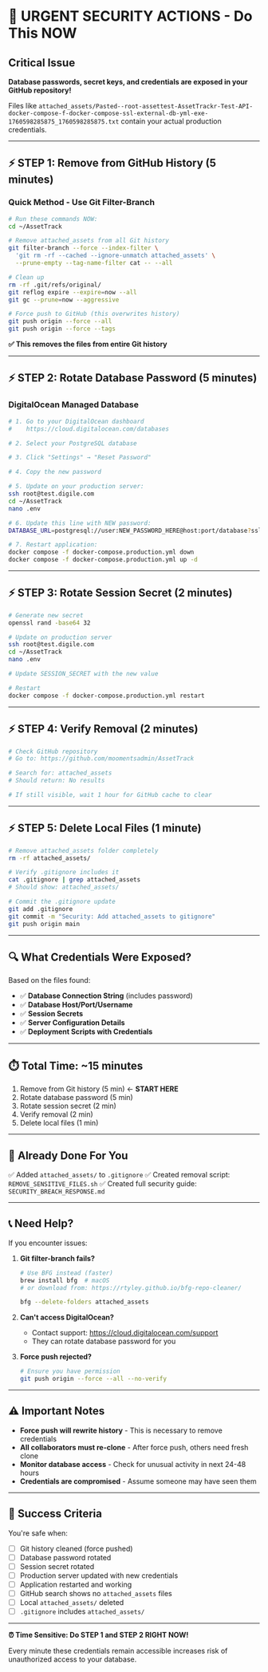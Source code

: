 # 🚨 URGENT SECURITY ACTIONS - Do This NOW

## Critical Issue
**Database passwords, secret keys, and credentials are exposed in your GitHub repository!**

Files like `attached_assets/Pasted--root-assettest-AssetTrackr-Test-API-docker-compose-f-docker-compose-ssl-external-db-yml-exe-1760598285875_1760598285875.txt` contain your actual production credentials.

---

## ⚡ STEP 1: Remove from GitHub History (5 minutes)

### Quick Method - Use Git Filter-Branch

```bash
# Run these commands NOW:
cd ~/AssetTrack

# Remove attached_assets from all Git history
git filter-branch --force --index-filter \
  'git rm -rf --cached --ignore-unmatch attached_assets' \
  --prune-empty --tag-name-filter cat -- --all

# Clean up
rm -rf .git/refs/original/
git reflog expire --expire=now --all
git gc --prune=now --aggressive

# Force push to GitHub (this overwrites history)
git push origin --force --all
git push origin --force --tags
```

**✅ This removes the files from entire Git history**

---

## ⚡ STEP 2: Rotate Database Password (5 minutes)

### DigitalOcean Managed Database

```bash
# 1. Go to your DigitalOcean dashboard
#    https://cloud.digitalocean.com/databases

# 2. Select your PostgreSQL database

# 3. Click "Settings" → "Reset Password"

# 4. Copy the new password

# 5. Update on your production server:
ssh root@test.digile.com
cd ~/AssetTrack
nano .env

# 6. Update this line with NEW password:
DATABASE_URL=postgresql://user:NEW_PASSWORD_HERE@host:port/database?sslmode=require

# 7. Restart application:
docker compose -f docker-compose.production.yml down
docker compose -f docker-compose.production.yml up -d
```

---

## ⚡ STEP 3: Rotate Session Secret (2 minutes)

```bash
# Generate new secret
openssl rand -base64 32

# Update on production server
ssh root@test.digile.com
cd ~/AssetTrack
nano .env

# Update SESSION_SECRET with the new value

# Restart
docker compose -f docker-compose.production.yml restart
```

---

## ⚡ STEP 4: Verify Removal (2 minutes)

```bash
# Check GitHub repository
# Go to: https://github.com/moomentsadmin/AssetTrack

# Search for: attached_assets
# Should return: No results

# If still visible, wait 1 hour for GitHub cache to clear
```

---

## ⚡ STEP 5: Delete Local Files (1 minute)

```bash
# Remove attached_assets folder completely
rm -rf attached_assets/

# Verify .gitignore includes it
cat .gitignore | grep attached_assets
# Should show: attached_assets/

# Commit the .gitignore update
git add .gitignore
git commit -m "Security: Add attached_assets to gitignore"
git push origin main
```

---

## 🔍 What Credentials Were Exposed?

Based on the files found:
- ✅ **Database Connection String** (includes password)
- ✅ **Database Host/Port/Username**
- ✅ **Session Secrets**
- ✅ **Server Configuration Details**
- ✅ **Deployment Scripts with Credentials**

---

## ⏱️ Total Time: ~15 minutes

1. Remove from Git history (5 min) ← **START HERE**
2. Rotate database password (5 min)
3. Rotate session secret (2 min)
4. Verify removal (2 min)
5. Delete local files (1 min)

---

## 🚀 Already Done For You

✅ Added `attached_assets/` to `.gitignore`
✅ Created removal script: `REMOVE_SENSITIVE_FILES.sh`
✅ Created full security guide: `SECURITY_BREACH_RESPONSE.md`

---

## 📞 Need Help?

If you encounter issues:

1. **Git filter-branch fails?**
   ```bash
   # Use BFG instead (faster)
   brew install bfg  # macOS
   # or download from: https://rtyley.github.io/bfg-repo-cleaner/
   
   bfg --delete-folders attached_assets
   ```

2. **Can't access DigitalOcean?**
   - Contact support: https://cloud.digitalocean.com/support
   - They can rotate database password for you

3. **Force push rejected?**
   ```bash
   # Ensure you have permission
   git push origin --force --all --no-verify
   ```

---

## ⚠️ Important Notes

- **Force push will rewrite history** - This is necessary to remove credentials
- **All collaborators must re-clone** - After force push, others need fresh clone
- **Monitor database access** - Check for unusual activity in next 24-48 hours
- **Credentials are compromised** - Assume someone may have seen them

---

## 🎯 Success Criteria

You're safe when:
- [ ] Git history cleaned (force pushed)
- [ ] Database password rotated
- [ ] Session secret rotated
- [ ] Production server updated with new credentials
- [ ] Application restarted and working
- [ ] GitHub search shows no `attached_assets` files
- [ ] Local `attached_assets/` deleted
- [ ] `.gitignore` includes `attached_assets/`

---

**⏰ Time Sensitive: Do STEP 1 and STEP 2 RIGHT NOW!**

Every minute these credentials remain accessible increases risk of unauthorized access to your database.
